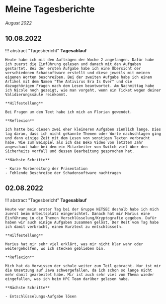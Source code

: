 # **Meine Tagesberichte**


*August 2022*

## **10.08.2022**

!!! abstract "Tagesbericht"
    **Tagesablauf**

    Heute habe ich mit den Aufträgen der Woche 2 angefangen. Dafür habe ich zuerst die Einführung gelesen und danach mit den Aufgaben gestartet. Bei der ersten Aufgabe habe ich eine Übersicht der verschiedenen Schadsoftware erstellt und diese jeweils mit meinen eigenen Worten beschreiben. Bei der zweiten Aufgabe habe ich einen Artikel mit dem Namen "The Antivirus Era Is Over" und die dazugehörigen Fragen nach dem Lesen beantwortet. Am Nachmittag habe ich Nicole noch gezeigt, wie man vorgeht, wenn ein Ticket wegen deiner Validierungssäule reinkommt.

    **Hilfestellung**

    Bei Fragen um den Text habe ich mich an Florian gewendet.

    **Reflexion**
    
    Ich hatte bei diesen zwei eher kleineren Aufgaben ziemlich lange. Dies lag daran, dass ich nicht gekannte Themen oder Worte nachschlagen ging und dann einige Zeit mit dem Lesen von sonstigen Texten verbracht habe. Wie zum Beispiel als ich das Beko Video von letztem Jahr angeschaut habe bei dem ein Mitarbeiter von Switch viel über den Sicherheits vorfall und dessen Bearbeitung gesprochen hat.

    **Nächste Schritte**
    
    - Kurze Vorbereitung der Präsentation
    - Fehlende Beschreibe der Schadensoftware nachtragen
    
    
## **02.08.2022**

!!! abstract "Tagesbericht"
    **Tagesablauf**

    Heute war mein erster Tag bei der Gruppe NETSEC deshalb habe ich mich zuerst beim Arbeitsplatz eingerichtet. Danach hat mir Marius eine Einführung in die Themen Verschlüsselung/Kryptografie gegeben. Dafür haben wir auch einige Aufgaben zusammen gelöst. Der Rest vom Tag habe ich damit verbracht, einen Kurztext zu entschlüsseln.

    **Hilfestellung**

    Marius hat mir sehr viel erklärt, was mir nicht klar wahr oder weitergeholfen, wo ich stecken geblieben bin.

    **Reflexion**
    
    Mich hat da Vorwissen der schule weiter zum Teil gebracht. Nur ist mir die Umsetzung auf Java schwergefallen, da ich schon so lange nicht mehr damit gearbeitet habe. Mir ist auch sehr viel vom Thema wieder eingefallen, was ich beim HPC Team darüber gelesen habe.

    **Nächste Schritte**
    
    - Entschlüsselungs-Aufgabe lösen
